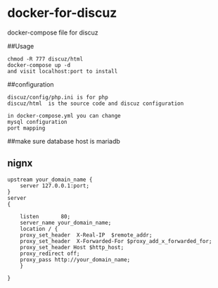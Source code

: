 # docker-for-discuz
docker-compose file for discuz

##Usage
```
chmod -R 777 discuz/html
docker-compose up -d
and visit localhost:port to install
```

##configuration
```
discuz/config/php.ini is for php
discuz/html  is the source code and discuz configuration
```
```
in docker-compose.yml you can change
mysql configuration
port mapping
```

##make sure database host is mariadb


## nignx
```
upstream your_domain_name {
    server 127.0.0.1:port;
}
server
{

    listen       80;
    server_name your_domain_name;
    location / {
    proxy_set_header  X-Real-IP  $remote_addr;
    proxy_set_header  X-Forwarded-For $proxy_add_x_forwarded_for;
    proxy_set_header Host $http_host;
    proxy_redirect off;
    proxy_pass http://your_domain_name;
    }

}
```
